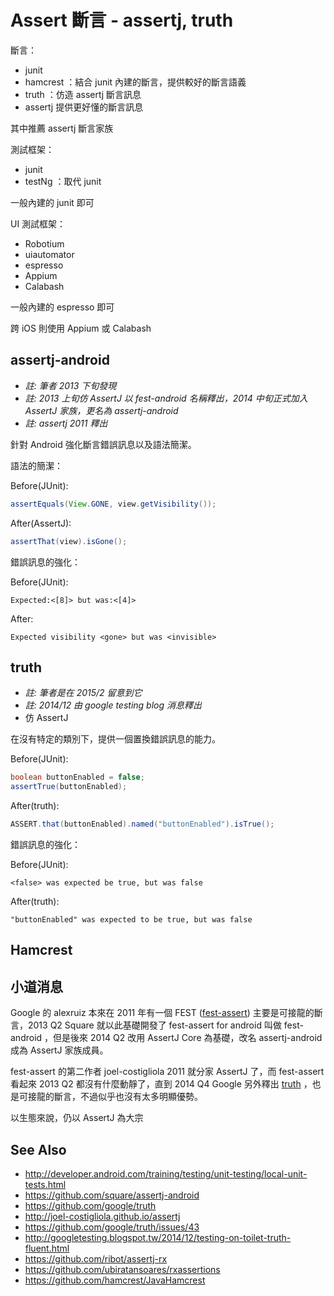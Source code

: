 # Assert 斷言 - assertj, truth

斷言：

* junit
* hamcrest ：結合 junit 內建的斷言，提供較好的斷言語義
* truth ：仿造 assertj 斷言訊息
* assertj 提供更好懂的斷言訊息

其中推薦 assertj 斷言家族

測試框架：

* junit
* testNg ：取代 junit

一般內建的 junit 即可

UI 測試框架：

* Robotium
* uiautomator
* espresso
* Appium
* Calabash

一般內建的 espresso 即可

跨 iOS 則使用 Appium 或 Calabash

## assertj-android

* *註: 筆者 2013 下旬發現*
* *註: 2013 上旬仿 AssertJ 以 fest-android 名稱釋出，2014 中旬正式加入 AssertJ 家族，更名為 assertj-android*
* *註: assertj 2011 釋出*

針對 Android 強化斷言錯誤訊息以及語法簡潔。

語法的簡潔：

Before(JUnit):

```java
assertEquals(View.GONE, view.getVisibility());
```

After(AssertJ):

```java
assertThat(view).isGone();
```

錯誤訊息的強化：

Before(JUnit):

```
Expected:<[8]> but was:<[4]>
```

After:

```
Expected visibility <gone> but was <invisible>
```

## truth

* *註: 筆者是在 2015/2 留意到它*
* *註:  2014/12 由 google testing blog 消息釋出*
* 仿 AssertJ

在沒有特定的類別下，提供一個置換錯誤訊息的能力。

Before(JUnit):

```java
boolean buttonEnabled = false;
assertTrue(buttonEnabled);
```

After(truth):

```java
ASSERT.that(buttonEnabled).named("buttonEnabled").isTrue();
```

錯誤訊息的強化：

Before(JUnit):

```
<false> was expected be true, but was false
```

After(truth):

```
"buttonEnabled" was expected to be true, but was false
```

## Hamcrest

## 小道消息

Google 的 alexruiz 本來在 2011 年有一個 FEST ([fest-assert](https://github.com/alexruiz/fest-assert-2.x)) 主要是可接龍的斷言，2013 Q2 Square 就以此基礎開發了 fest-assert for android 叫做 fest-android
，但是後來 2014 Q2 改用 AssertJ Core 為基礎，改名 assertj-android 成為 AssertJ 家族成員。

fest-assert 的第二作者 joel-costigliola 2011 就分家 AssertJ 了，而 fest-assert 看起來 2013 Q2 都沒有什麼動靜了，直到 2014 Q4 Google 另外釋出 [truth](https://github.com/google/truth) ，也是可接龍的斷言，不過似乎也沒有太多明顯優勢。

以生態來說，仍以 AssertJ 為大宗

## See Also

* http://developer.android.com/training/testing/unit-testing/local-unit-tests.html
* https://github.com/square/assertj-android
* https://github.com/google/truth
* http://joel-costigliola.github.io/assertj
* https://github.com/google/truth/issues/43
* http://googletesting.blogspot.tw/2014/12/testing-on-toilet-truth-fluent.html
* https://github.com/ribot/assertj-rx
* https://github.com/ubiratansoares/rxassertions
* https://github.com/hamcrest/JavaHamcrest
